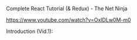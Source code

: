 Complete React Tutorial (& Redux) - The Net Ninja

https://www.youtube.com/watch?v=OxIDLw0M-m0

Introduction (Vid.1): 